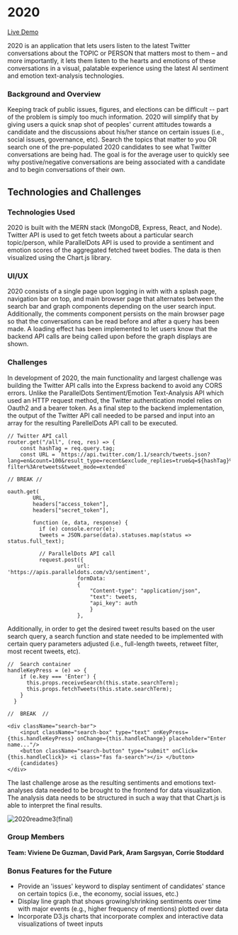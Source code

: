 # 2020

[Live Demo](https://fast-savannah-76615.herokuapp.com/#/)

2020 is an application that lets users listen to the latest Twitter conversations about the TOPIC or PERSON that matters most to them – and more importantly, it lets them listen to the hearts and emotions of these conversations in a visual, palatable experience using the latest AI sentiment and emotion text-analysis technologies.

### Background and Overview

Keeping track of public issues, figures, and elections can be difficult  -- part of the problem is simply too much information. 2020 will simplify that by giving users a quick snap shot of peoples' current attitudes towards a candidate and the discussions about his/her stance on certain issues (i.e., social issues, governance, etc). Search the topics that matter to you OR search one of the pre-populated 2020 candidates to see what Twitter conversations are being had. The goal is for the average user to quickly see why postive/negative conversations are being associated with a candidate and to begin conversations of their own. 

## Technologies and Challenges

### Technologies Used
2020 is built with the MERN stack (MongoDB, Express, React, and Node). Twitter API is used to get fetch tweets about a particular search topic/person, while ParallelDots API is used to provide a sentiment and emotion scores of the aggregated fetched tweet bodies. The data is then visualized using the Chart.js library.

### UI/UX 
2020 consists of a single page upon logging in with with a splash page, navigation bar on top, and main browser page that alternates between the  search bar and graph components depending on the user search input. Additionally, the comments component persists on the main browser page so that the conversations can be read before and after a query has been made. A loading effect has been implemented to let users know that the backend API calls are being called upon before the graph displays are shown.

### Challenges
In development of 2020, the main functionality and largest challenge was building the Twitter API calls into the Express backend to avoid any CORS errors. Unlike the ParallelDots Sentiment/Emotion Text-Analysis API which used an HTTP request method, the Twitter authentication model relies on Oauth2 and a bearer token. As a final step to the backend implementation, the output of the Twitter API call needed to be parsed and input into an array for the resulting ParellelDots API call to be executed.

```
// Twitter API call
router.get("/all", (req, res) => {
    const hashTag = req.query.tag;
    const URL = `https://api.twitter.com/1.1/search/tweets.json?lang=en&count=100&result_type=recent&exclude_replies=true&q=${hashTag}%20-filter%3Aretweets&tweet_mode=extended` 

// BREAK //

oauth.get(
        URL,
        headers["access_token"], 
        headers["secret_token"], 

        function (e, data, response) {
          if (e) console.error(e);        
          tweets = JSON.parse(data).statuses.map(status => status.full_text);
          
          // ParallelDots API call
          request.post({
                      url: 'https://apis.paralleldots.com/v3/sentiment',
                      formData:
                      {
                          "Content-type": "application/json",
                          "text": tweets,
                          "api_key": auth
                          }
                      },

```
Additionally, in order to get the desired tweet results based on the user search query, a search function and state needed to be implemented with certain query parameters adjusted (i.e., full-length tweets, retweet filter, most recent tweets, etc). 
```
//  Search container
handleKeyPress = (e) => {
    if (e.key === 'Enter') {
      this.props.receiveSearch(this.state.searchTerm);
      this.props.fetchTweets(this.state.searchTerm);
    }
  }
  
//  BREAK  //

<div className="search-bar">
    <input className="search-box" type="text" onKeyPress={this.handleKeyPress} onChange={this.handleChange} placeholder="Enter name..."/>
    <button className="search-button" type="submit" onClick={this.handleClick}> <i class="fas fa-search"></i> </button>
    {candidates}
</div>
```

The last challenge arose as the resulting sentiments and emotions text-analyses data needed to be brought to the frontend for data visualization. The analysis data needs to be structured in such a way that that Chart.js is able to interpret the final results.

![2020readme3(final)](https://user-images.githubusercontent.com/36525199/55745295-c4799600-59eb-11e9-9a89-78e2b706361d.jpg)



### Group Members
**Team: Viviene De Guzman, David Park, Aram Sargsyan, Corrie Stoddard**

### Bonus Features for the Future
* Provide an 'issues' keyword to display sentiment of candidates' stance on certain topics (i.e., the economy, social issues, etc.)
* Display line graph that shows growing/shrinking sentiments over time with major events (e.g., higher frequency of mentions) plotted over data
* Incorporate D3.js charts that incorporate complex and interactive data visualizations of tweet inputs
